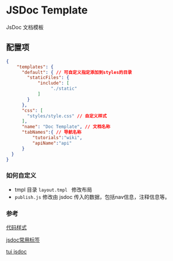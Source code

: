 # JSDoc Template

JsDoc 文档模板

## 配置项

```json
{
    "templates": {
      "default": { // 可自定义指定添加到styles的目录
        "staticFiles": {
            "include": [
                 "./static"
            ]
        }
      },
      "css": [
        "styles/style.css" // 自定义样式
      ],
      "name": "Doc Template", // 文档名称
      "tabNames":{ // 导航名称
          "tutorials":"wiki", 
          "apiName":"api" 
      }
  }
}
```

### 如何自定义

- tmpl 目录 `layout.tmpl ` 修改布局
- `publish.js` 修改由 jsdoc 传入的数据，包括nav信息，注释信息等。


### 参考

[代码样式](https://jmblog.github.io/color-themes-for-google-code-prettify/)

[jsdoc常用标签](http://yuri4ever.github.io/jsdoc/doc/index.html)

[tui jsdoc](https://github.com/nhnent/tui.jsdoc-template)
